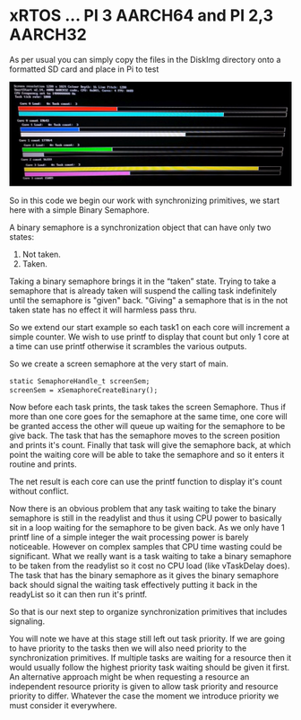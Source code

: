 
# xRTOS ... PI 3 AARCH64 and PI 2,3 AARCH32
As per usual you can simply copy the files in the DiskImg directory onto a formatted SD card and place in Pi to test
>
![](https://github.com/LdB-ECM/Docs_and_Images/blob/master/Images/xRTOS_SEMS.jpg?raw=true)
>
So in this code we begin our work with synchronizing primitives, we start here with a simple Binary Semaphore.

A binary semaphore is a synchronization object that can have only two states:
1. Not taken.
2. Taken.

Taking a binary semaphore brings it in the “taken” state. Trying to take a semaphore that is already taken will suspend the calling task indefinitely until the semaphore is "given" back. "Giving" a semaphore that is in the not taken state has no effect it will harmless pass thru.
>
So we extend our start example so each task1 on each core will increment a simple counter. We wish to use printf to display that count but only 1 core at a time can use printf otherwise it scrambles the various outputs.
>
So we create a screen semaphore at the very start of main.
>
```
static SemaphoreHandle_t screenSem;
screenSem = xSemaphoreCreateBinary();
```  
>
Now before each task prints, the task takes the screen Semaphore. Thus if more than one core goes for the semaphore at the same time, one core will be granted access the other will queue up waiting for the semaphore to be give back. The task that has the semaphore moves to the screen position and prints it's count. Finally that task will give the semaphore back, at which point the waiting core will be able to take the semaphore and so it enters it routine and prints.
>
The net result is each core can use the printf function to display it's count without conflict.
>
Now there is an obvious problem that any task waiting to take the binary semaphore is still in the readylist and thus it using CPU power to basically sit in a loop waiting for the semaphore to be given back. As we only have 1 printf line of a simple integer the wait processing power is barely noticeable. However on complex samples that CPU time wasting could be significant. What we really want is a task waiting to take a binary semaphore to be taken from the readylist so it cost no CPU load (like vTaskDelay does). The task that has the binary semaphore as it gives the binary semaphore back should signal the waiting task effectively putting it back in the readyList so it can then run it's printf.
>
So that is our next step to organize synchronization primitives that includes signaling.
>
You will note we have at this stage still left out task priority. If we are going to have priority to the tasks then we will also need priority to the synchronization primitives. If multiple tasks are waiting for a resource then it would usually follow the highest priority task waiting should be given it first. An alternative approach might be when requesting a resource an independent resource priority is given to allow task priority and resource priority to differ. Whatever the case the moment we introduce priority we must consider it everywhere.
